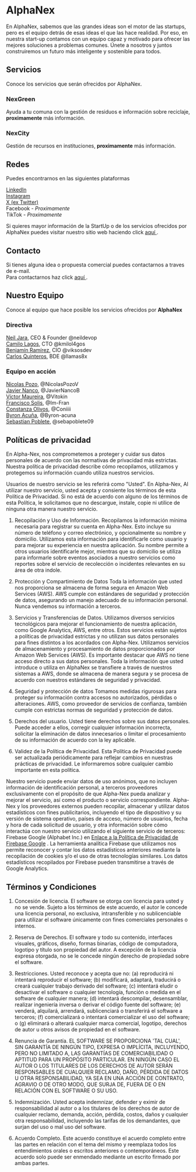 # **AlphaNex**

En AlphaNex, sabemos que las grandes ideas son el motor de las startups, pero es el equipo detrás de esas ideas el que las hace realidad. Por eso, en nuestra start-up contamos con un equipo capaz y motivado para ofrecer las mejores soluciones a problemas comunes. Únete a nosotros y juntos construiremos un futuro más inteligente y sostenible para todos.

## Servicios

Conoce los servicios que serán ofrecidos por AlphaNex.

### NexGreen

Ayuda a tu comuna con la gestión de residuos e información sobre reciclaje, **proximamente** más información.

### NexCity

Gestión de recursos en instituciones, **proximamente** más información.

## Redes

Puedes encontrarnos en las siguientes plataformas

<a href="https://www.linkedin.com/company/alphanexcl/" target="_blank"> LinkedIn </a> </br>
<a href="https://www.instagram.com/alphanexcl/" target="_blank"> Instagram </a> </br>
<a href="https://x.com/alphanexcl" target="_blank"> X (ex Twitter) </a> </br>
Facebook - *Proximamente* </br>
TikTok - *Proximamente* </br>

Si quieres mayor información de la StartUp o de los servicios ofrecidos por AlphaNex puedes visitar nuestro sitio web haciendo click <a href="https://alphanex.cl" target="_blank"> aquí </a>.

## Contacto

Si tienes alguna idea o propuesta comercial puedes contactarnos a traves de e-mail. </br>
Para contactarnos haz click <a href="mailto:contacto@alphanex.cl" target="_blank"> aquí </a>.

## Nuestro Equipo

Conoce al equipo que hace posible los servicios ofrecidos por **AlphaNex**

### Directiva

[Neil Jara](https://www.linkedin.com/in/neil-j-81445b287/), CEO & Founder @neildevop</br>
[Camilo Lagos](https://www.linkedin.com/in/camilolagositurriaga/), CTO @kmilol4gos </br>
[Benjamín Ramírez](https://www.linkedin.com/in/benjauramirez/), CIO @viksosdev </br>
[Carlos Quinteros](https://www.linkedin.com/in/carlos-quinteros-gonz%C3%A1lez-98a4232b9/), BDE @llamas8x 


### Equipo en acción

[Nicolas Pozo](https://www.linkedin.com/in/nicol%C3%A1s-pozo-villagran-9504482a6/), @NicolasPozoV </br>
[Javier Nanco](https://www.linkedin.com/in/javier-nanco-40043126b/), @JavierNancoB </br>
[Víctor Maureira](https://www.linkedin.com/in/v%C3%ADctor-guzm%C3%A1n-maureira-24078a302/), @Vitokin </br>
[Francisco Solis](https://www.linkedin.com/in/franciscosolismat/), @Im-Fran </br>
[Constanza Olivos](https://cl.linkedin.com/in/constanza-olivos-fern%C3%A1ndez), @Coniiii </br>
[Byron Acuña](https://www.linkedin.com/in/byron-acu%C3%B1a-5545b1289), @Byron-acuna </br>
[Sebastian Poblete](https://www.linkedin.com/in/sebastian-andres-poblete-chacon-933501291), @sebapoblete09 

## Políticas de privacidad

En Alpha-Nex, nos comprometemos a proteger y cuidar sus datos personales de acuerdo con las normativas de privacidad más estrictas. Nuestra política de privacidad describe cómo recopilamos, utilizamos y protegemos su información cuando utiliza nuestros servicios.

Usuarios de nuestro servicio se les referirá como "Usted". En Alpha-Nex, Al utilizar nuestro servicio, usted acepta y consiente los términos de esta Política de Privacidad. Si no está de acuerdo con alguno de los términos de esta Política, le solicitamos que no descargue, instale, copie ni utilice de ninguna otra manera nuestro servicio.

1. Recopilación y Uso de Información.
  Recopilamos la información mínima necesaria para registrar su cuenta en Alpha-Nex. Esto incluye su número de teléfono y correo electrónico, y opcionalmente su nombre y domicilio. Utilizamos esta información para identificarle como usuario y para mejorar su experiencia en nuestra aplicación. Su nombre permite a otros usuarios identificarle mejor, mientras que su domicilio se utiliza para informarle sobre eventos asociados a nuestro servicios como reportes sobre el servicio de recolección o incidentes relevantes en su área de otra indole.

2. Protección y Compartimiento de Datos
  Toda la información que usted nos proporciona se almacena de forma segura en Amazon Web Services (AWS). AWS cumple con estándares de seguridad y protección de datos, asegurando un manejo adecuado de su información personal. Nunca vendemos su información a terceros.

3. Servicios y Transferencias de Datos.
  Utilizamos diversos servicios tecnológicos para mejorar el funcionamiento de nuestra aplicación, como Google Analytics, AWS, entre otros. Estos servicios están sujetos a políticas de privacidad estrictas y no utilizan sus datos personales para fines distintos a los acordados con Alpha-Nex. Utilizamos servicios de almacenamiento y procesamiento de datos proporcionados por Amazon Web Services (AWS). Es importante destacar que AWS no tiene acceso directo a sus datos personales. Toda la información que usted introduce o utiliza en AlphaNex se transfiere a través de nuestros sistemas a AWS, donde se almacena de manera segura y se procesa de acuerdo con nuestros estándares de seguridad y privacidad.

4. Seguridad y protección de datos
  Tomamos medidas rigurosas para proteger su información contra accesos no autorizados, pérdidas o alteraciones. AWS, como proveedor de servicios de confianza, también cumple con estrictas normas de seguridad y protección de datos.

5. Derechos del usuario.
  Usted tiene derechos sobre sus datos personales. Puede acceder a ellos, corregir cualquier información incorrecta, solicitar la eliminación de datos innecesarios o limitar el procesamiento de su información de acuerdo con la ley aplicable.

6. Validez de la Política de Privacidad.
  Esta Política de Privacidad puede ser actualizada periódicamente para reflejar cambios en nuestras prácticas de privacidad. Le informaremos sobre cualquier cambio importante en esta política.

Nuestro servicio puede enviar datos de uso anónimos, que no incluyen información de identificación personal, a terceros proveedores exclusivamente con el propósito de que Alpha-Nex pueda analizar y mejorar el servicio, así como el producto o servicio correspondiente. Alpha-Nex y los proveedores externos pueden recopilar, almacenar y utilizar datos estadísticos con fines publicitarios, incluyendo el tipo de dispositivo y su versión de sistema operativo, países de acceso, número de usuarios, fecha y hora de cada solicitud de usuario, y otra información sobre cómo interactúa con nuestro servicio utilizando el siguiente servicio de terceros: Firebase Google (Alphabet Inc.) en [Enlace a la Política de Privacidad de Firebase Google](https://firebase.google.com/support/privacy?hl=es-419) . La herramienta analítica Firebase que utilizamos nos permite reconocer y contar los datos estadísticos anteriores mediante la recopilación de cookies y/o el uso de otras tecnologías similares. Los datos estadísticos recopilados por Firebase pueden transmitirse a través de Google Analytics.

## Términos y Condiciones

1. Concesión de licencia.
  El software se otorga con licencia para usted y no se vende. Sujeto a los términos de este acuerdo, el autor le  concede una licencia personal, no exclusiva, intransferible y no sublicenciable para utilizar el software únicamente con fines comerciales personales o internos.

2. Reserva de Derechos.
  El software y todo su contenido, interfaces visuales, gráficos, diseño, formas binarias, código de computadora, logotipo y título son propiedad del autor. A excepción de la licencia expresa otorgada, no se le concede ningún derecho de propiedad sobre el software.

3. Restricciones.
  Usted reconoce y acepta que no: (a) reproducirá ni intentará reproducir el software; (b) modificará, adaptará, traducirá o creará cualquier trabajo derivado del software; (c) intentará eludir o desactivar el software o cualquier tecnología, función o medida en el software de cualquier manera; (d) intentará descompilar, desensamblar, realizar ingeniería inversa o derivar el código fuente del software; (e) venderá, alquilará, arrendará, sublicenciará o transferirá el software a terceros; (f) comercializará o intentará comercializar el uso del software; o (g) eliminará o alterará cualquier marca comercial, logotipo, derechos de autor u otros avisos de propiedad en el software.

4. Renuncia de Garantía.
  EL SOFTWARE SE PROPORCIONA 'TAL CUAL', SIN GARANTÍA DE NINGÚN TIPO, EXPRESA O IMPLÍCITA, INCLUYENDO, PERO NO LIMITADO A, LAS GARANTÍAS DE COMERCIABILIDAD O APTITUD PARA UN PROPÓSITO PARTICULAR. EN NINGÚN CASO EL AUTOR O LOS TITULARES DE LOS DERECHOS DE AUTOR SERÁN RESPONSABLES DE CUALQUIER RECLAMO, DAÑO, PÉRDIDA DE DATOS U OTRA RESPONSABILIDAD, YA SEA EN UNA ACCIÓN DE CONTRATO, AGRAVIO O DE OTRO MODO, QUE SURJA DE, FUERA DE O EN RELACIÓN CON EL SOFTWARE O SU USO.

5. Indemnización.
  Usted acepta indemnizar, defender y eximir de responsabilidad al autor o a los titulares de los derechos de autor de cualquier reclamo, demanda, acción, pérdida, costos, daños y cualquier otra responsabilidad, incluyendo las tarifas de los demandantes, que surjan del uso o mal uso del software.

6. Acuerdo Completo.
  Este acuerdo constituye el acuerdo completo entre las partes en relación con el tema del mismo y reemplaza todos los entendimientos orales o escritos anteriores o contemporáneos. Este acuerdo solo puede ser enmendado mediante un escrito firmado por ambas partes.
